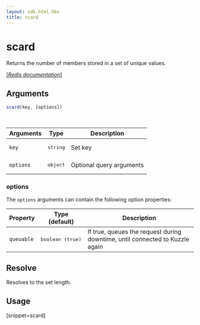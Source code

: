 ```yaml
---
layout: sdk.html.hbs
title: scard
---
```


# scard

Returns the number of members stored in a set of unique values.

[[_Redis documentation_]](https://redis.io/commands/scard)

## Arguments

```js
scard(key, [options])
```

<br/>

| Arguments    | Type    | Description |
|--------------|---------|-------------|
| `key` | <pre>string</pre> | Set key |
| ``options`` | <pre>object</pre> | Optional query arguments |

### options

The `options` arguments can contain the following option properties:

| Property   | Type (default)   | Description                       |
| ---------- | ------- | --------------------------------- |
| `queuable` | <pre>boolean (true)</pre> | If true, queues the request during downtime, until connected to Kuzzle again |

## Resolve

Resolves to the set length.

## Usage

[snippet=scard]
